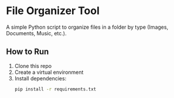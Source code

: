 # File Organizer Tool

A simple Python script to organize files in a folder by type (Images, Documents, Music, etc.).

## How to Run
1. Clone this repo
2. Create a virtual environment
3. Install dependencies:
   ```bash
   pip install -r requirements.txt
